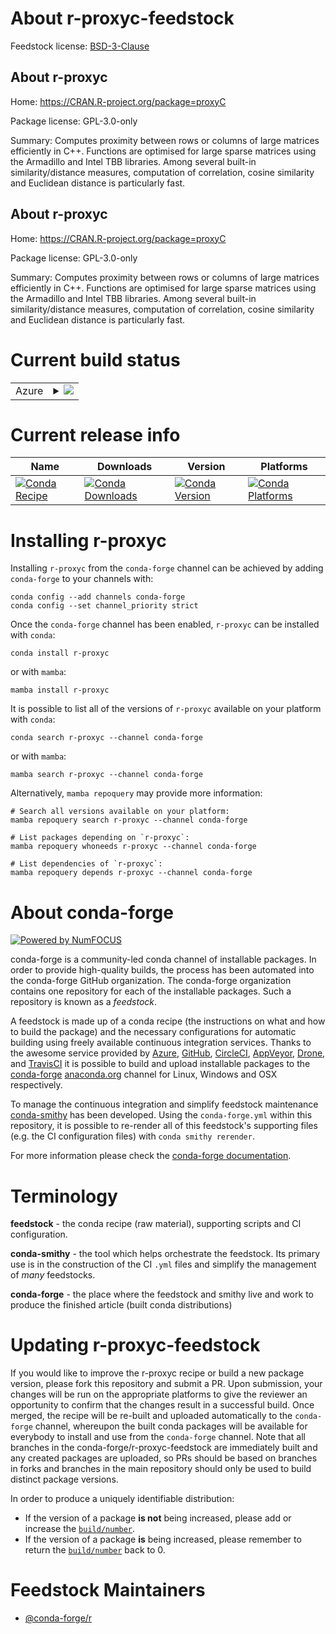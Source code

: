 About r-proxyc-feedstock
========================

Feedstock license: [BSD-3-Clause](https://github.com/conda-forge/r-proxyc-feedstock/blob/main/LICENSE.txt)


About r-proxyc
--------------

Home: https://CRAN.R-project.org/package=proxyC

Package license: GPL-3.0-only

Summary:  Computes proximity between rows or columns of large matrices efficiently in C++. Functions are optimised for large sparse matrices using the Armadillo and Intel TBB libraries. Among several built-in similarity/distance measures, computation of correlation, cosine similarity and Euclidean distance is particularly fast. 

About r-proxyc
--------------

Home: https://CRAN.R-project.org/package=proxyC

Package license: GPL-3.0-only

Summary:  Computes proximity between rows or columns of large matrices efficiently in C++. Functions are optimised for large sparse matrices using the Armadillo and Intel TBB libraries. Among several built-in similarity/distance measures, computation of correlation, cosine similarity and Euclidean distance is particularly fast. 

Current build status
====================


<table>
    
  <tr>
    <td>Azure</td>
    <td>
      <details>
        <summary>
          <a href="https://dev.azure.com/conda-forge/feedstock-builds/_build/latest?definitionId=7044&branchName=main">
            <img src="https://dev.azure.com/conda-forge/feedstock-builds/_apis/build/status/r-proxyc-feedstock?branchName=main">
          </a>
        </summary>
        <table>
          <thead><tr><th>Variant</th><th>Status</th></tr></thead>
          <tbody><tr>
              <td>linux_64_r_base4.2</td>
              <td>
                <a href="https://dev.azure.com/conda-forge/feedstock-builds/_build/latest?definitionId=7044&branchName=main">
                  <img src="https://dev.azure.com/conda-forge/feedstock-builds/_apis/build/status/r-proxyc-feedstock?branchName=main&jobName=linux&configuration=linux%20linux_64_r_base4.2" alt="variant">
                </a>
              </td>
            </tr><tr>
              <td>linux_64_r_base4.3</td>
              <td>
                <a href="https://dev.azure.com/conda-forge/feedstock-builds/_build/latest?definitionId=7044&branchName=main">
                  <img src="https://dev.azure.com/conda-forge/feedstock-builds/_apis/build/status/r-proxyc-feedstock?branchName=main&jobName=linux&configuration=linux%20linux_64_r_base4.3" alt="variant">
                </a>
              </td>
            </tr><tr>
              <td>osx_64_r_base4.2</td>
              <td>
                <a href="https://dev.azure.com/conda-forge/feedstock-builds/_build/latest?definitionId=7044&branchName=main">
                  <img src="https://dev.azure.com/conda-forge/feedstock-builds/_apis/build/status/r-proxyc-feedstock?branchName=main&jobName=osx&configuration=osx%20osx_64_r_base4.2" alt="variant">
                </a>
              </td>
            </tr><tr>
              <td>osx_64_r_base4.3</td>
              <td>
                <a href="https://dev.azure.com/conda-forge/feedstock-builds/_build/latest?definitionId=7044&branchName=main">
                  <img src="https://dev.azure.com/conda-forge/feedstock-builds/_apis/build/status/r-proxyc-feedstock?branchName=main&jobName=osx&configuration=osx%20osx_64_r_base4.3" alt="variant">
                </a>
              </td>
            </tr><tr>
              <td>win_64</td>
              <td>
                <a href="https://dev.azure.com/conda-forge/feedstock-builds/_build/latest?definitionId=7044&branchName=main">
                  <img src="https://dev.azure.com/conda-forge/feedstock-builds/_apis/build/status/r-proxyc-feedstock?branchName=main&jobName=win&configuration=win%20win_64_" alt="variant">
                </a>
              </td>
            </tr>
          </tbody>
        </table>
      </details>
    </td>
  </tr>
</table>

Current release info
====================

| Name | Downloads | Version | Platforms |
| --- | --- | --- | --- |
| [![Conda Recipe](https://img.shields.io/badge/recipe-r--proxyc-green.svg)](https://anaconda.org/conda-forge/r-proxyc) | [![Conda Downloads](https://img.shields.io/conda/dn/conda-forge/r-proxyc.svg)](https://anaconda.org/conda-forge/r-proxyc) | [![Conda Version](https://img.shields.io/conda/vn/conda-forge/r-proxyc.svg)](https://anaconda.org/conda-forge/r-proxyc) | [![Conda Platforms](https://img.shields.io/conda/pn/conda-forge/r-proxyc.svg)](https://anaconda.org/conda-forge/r-proxyc) |

Installing r-proxyc
===================

Installing `r-proxyc` from the `conda-forge` channel can be achieved by adding `conda-forge` to your channels with:

```
conda config --add channels conda-forge
conda config --set channel_priority strict
```

Once the `conda-forge` channel has been enabled, `r-proxyc` can be installed with `conda`:

```
conda install r-proxyc
```

or with `mamba`:

```
mamba install r-proxyc
```

It is possible to list all of the versions of `r-proxyc` available on your platform with `conda`:

```
conda search r-proxyc --channel conda-forge
```

or with `mamba`:

```
mamba search r-proxyc --channel conda-forge
```

Alternatively, `mamba repoquery` may provide more information:

```
# Search all versions available on your platform:
mamba repoquery search r-proxyc --channel conda-forge

# List packages depending on `r-proxyc`:
mamba repoquery whoneeds r-proxyc --channel conda-forge

# List dependencies of `r-proxyc`:
mamba repoquery depends r-proxyc --channel conda-forge
```


About conda-forge
=================

[![Powered by
NumFOCUS](https://img.shields.io/badge/powered%20by-NumFOCUS-orange.svg?style=flat&colorA=E1523D&colorB=007D8A)](https://numfocus.org)

conda-forge is a community-led conda channel of installable packages.
In order to provide high-quality builds, the process has been automated into the
conda-forge GitHub organization. The conda-forge organization contains one repository
for each of the installable packages. Such a repository is known as a *feedstock*.

A feedstock is made up of a conda recipe (the instructions on what and how to build
the package) and the necessary configurations for automatic building using freely
available continuous integration services. Thanks to the awesome service provided by
[Azure](https://azure.microsoft.com/en-us/services/devops/), [GitHub](https://github.com/),
[CircleCI](https://circleci.com/), [AppVeyor](https://www.appveyor.com/),
[Drone](https://cloud.drone.io/welcome), and [TravisCI](https://travis-ci.com/)
it is possible to build and upload installable packages to the
[conda-forge](https://anaconda.org/conda-forge) [anaconda.org](https://anaconda.org/)
channel for Linux, Windows and OSX respectively.

To manage the continuous integration and simplify feedstock maintenance
[conda-smithy](https://github.com/conda-forge/conda-smithy) has been developed.
Using the ``conda-forge.yml`` within this repository, it is possible to re-render all of
this feedstock's supporting files (e.g. the CI configuration files) with ``conda smithy rerender``.

For more information please check the [conda-forge documentation](https://conda-forge.org/docs/).

Terminology
===========

**feedstock** - the conda recipe (raw material), supporting scripts and CI configuration.

**conda-smithy** - the tool which helps orchestrate the feedstock.
                   Its primary use is in the construction of the CI ``.yml`` files
                   and simplify the management of *many* feedstocks.

**conda-forge** - the place where the feedstock and smithy live and work to
                  produce the finished article (built conda distributions)


Updating r-proxyc-feedstock
===========================

If you would like to improve the r-proxyc recipe or build a new
package version, please fork this repository and submit a PR. Upon submission,
your changes will be run on the appropriate platforms to give the reviewer an
opportunity to confirm that the changes result in a successful build. Once
merged, the recipe will be re-built and uploaded automatically to the
`conda-forge` channel, whereupon the built conda packages will be available for
everybody to install and use from the `conda-forge` channel.
Note that all branches in the conda-forge/r-proxyc-feedstock are
immediately built and any created packages are uploaded, so PRs should be based
on branches in forks and branches in the main repository should only be used to
build distinct package versions.

In order to produce a uniquely identifiable distribution:
 * If the version of a package **is not** being increased, please add or increase
   the [``build/number``](https://docs.conda.io/projects/conda-build/en/latest/resources/define-metadata.html#build-number-and-string).
 * If the version of a package **is** being increased, please remember to return
   the [``build/number``](https://docs.conda.io/projects/conda-build/en/latest/resources/define-metadata.html#build-number-and-string)
   back to 0.

Feedstock Maintainers
=====================

* [@conda-forge/r](https://github.com/conda-forge/r/)

